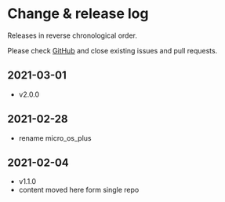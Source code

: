 # Change & release log

Releases in reverse chronological order.

Please check
[GitHub](https://github.com/micro-os-plus/memory-allocators-xpack/issues/)
and close existing issues and pull requests.

## 2021-03-01

- v2.0.0

## 2021-02-28

- rename micro_os_plus

## 2021-02-04

- v1.1.0
- content moved here form single repo
